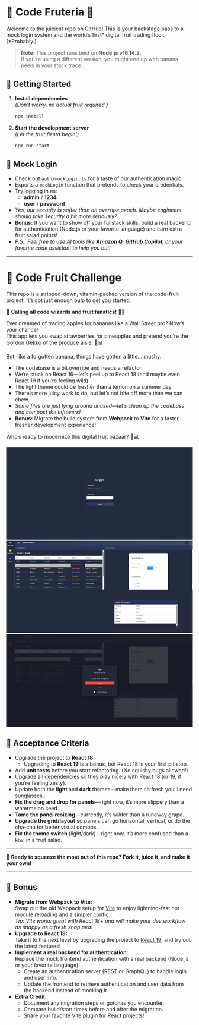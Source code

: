 # 🍌 Code Fruteria 🍎

Welcome to the juiciest repo on GitHub! This is your backstage pass to a mock login system and the world’s first* digital fruit trading floor. (*Probably.)

> **Note:** This project runs best on **Node.js v16.14.2**.  
> If you’re using a different version, you might end up with banana peels in your stack trace.

## 🥝 Getting Started

1. **Install dependencies**  
   _(Don’t worry, no actual fruit required.)_
   ```bash
   npm install
   ```

2. **Start the development server**  
   _(Let the fruit fiesta begin!)_
   ```bash
   npm run start
   ```

## 🍊 Mock Login

- Check out `auth/mockLogin.ts` for a taste of our authentication magic.
- Exports a `mockLogin` function that pretends to check your credentials.
- Try logging in as:
  - **admin** / **1234**
  - **user** / **password**
- _Yes, our security is softer than an overripe peach. Maybe engineers should take security a bit more seriously?_
- **Bonus:** If you want to show off your fullstack skills, build a real backend for authentication (Node.js or your favorite language) and earn extra fruit salad points!
- _P.S.: Feel free to use AI tools like **Amazon Q**, **GitHub Copilot**, or your favorite code assistant to help you out!_

---

# 🍇 Code Fruit Challenge

This repo is a stripped-down, vitamin-packed version of the code-fruit project. It’s got just enough pulp to get you started.

🎉 **Calling all code wizards and fruit fanatics!** 🍌🍎

Ever dreamed of trading apples for bananas like a Wall Street pro? Now’s your chance!  
This app lets you swap strawberries for pineapples and pretend you’re the Gordon Gekko of the produce aisle. 🍍📊

But, like a forgotten banana, things have gotten a little… mushy:

- The codebase is a bit overripe and needs a refactor.
- We’re stuck on React 16—let’s peel up to React 18 (and maybe even React 19 if you’re feeling wild).
- The light theme could be fresher than a lemon on a summer day.
- There’s more juicy work to do, but let’s not bite off more than we can chew.
- _Some files are just lying around unused—let’s clean up the codebase and compost the leftovers!_
- **Bonus:** Migrate the build system from **Webpack** to **Vite** for a faster, fresher development experience!

Who’s ready to modernize this digital fruit bazaar? 🍇💻

![Screenshot of Login](./src/images/login.png)
![Screenshot of Code Fruteria app](./src/images/fruitTrade.png)
![Screenshot of User Profile](./src/images/user.png)

## 🍉 Acceptance Criteria

- Upgrade the project to **React 18**.  
  - Upgrading to **React 19** is a bonus, but React 18 is your first pit stop.
- Add **unit tests** before you start refactoring. (No squishy bugs allowed!)
- Upgrade all dependencies so they play nicely with React 18 (or 19, if you’re feeling zesty).
- Update both the **light** and **dark** themes—make them so fresh you’ll need sunglasses.
- **Fix the drag and drop for panels**—right now, it’s more slippery than a watermelon seed.
- **Tame the panel resizing**—currently, it’s wilder than a runaway grape.
- **Upgrade the grid/layout** so panels can go horizontal, vertical, or do the cha-cha for better visual combos.
- **Fix the theme switch** (light/dark)—right now, it’s more confused than a kiwi in a fruit salad.

---

🍏 **Ready to squeeze the most out of this repo? Fork it, juice it, and make it your own!**

---

## 🥭 Bonus

- **Migrate from Webpack to Vite:**  
  Swap out the old Webpack setup for [Vite](https://vitejs.dev/) to enjoy lightning-fast hot module reloading and a simpler config.  
  _Tip: Vite works great with React 18+ and will make your dev workflow as snappy as a fresh snap pea!_
- **Upgrade to React 19:**  
  Take it to the next level by upgrading the project to [React 19](https://react.dev/blog/2024/04/25/react-v19.0.0), and try out the latest features!
- **Implement a real backend for authentication:**  
  Replace the mock frontend authentication with a real backend (Node.js or your favorite language).  
  - Create an authentication server (REST or GraphQL) to handle login and user info.
  - Update the frontend to retrieve authentication and user data from the backend instead of mocking it.
- **Extra Credit:**  
  - Document any migration steps or gotchas you encounter.
  - Compare build/start times before and after the migration.
  - Share your favorite Vite plugin for React projects!
